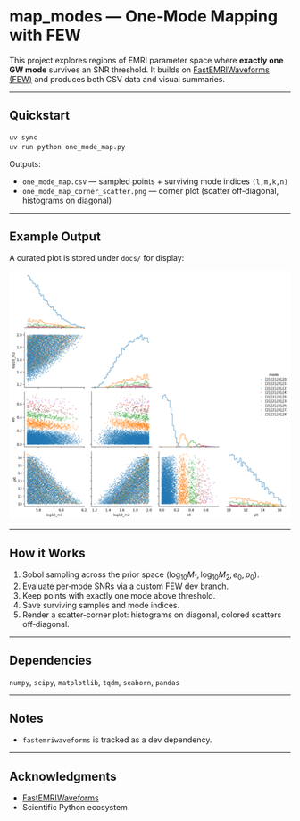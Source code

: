 # map_modes — One‑Mode Mapping with FEW

This project explores regions of EMRI parameter space where **exactly one GW mode** survives an SNR threshold. It builds on [FastEMRIWaveforms (FEW)](https://github.com/BlackHolePerturbationToolkit/FastEMRIWaveforms) and produces both CSV data and visual summaries.

---

## Quickstart

```bash
uv sync
uv run python one_mode_map.py
```

Outputs:
- `one_mode_map.csv` — sampled points + surviving mode indices `(l,m,k,n)`
- `one_mode_map_corner_scatter.png` — corner plot (scatter off‑diagonal, histograms on diagonal)

---

## Example Output

A curated plot is stored under `docs/` for display:

![Example scatter corner](docs/example_scatter_corner.png)

---

## How it Works

1. Sobol sampling across the prior space $(\log_{10}M_1, \log_{10}M_2, e_0, p_0)$.
2. Evaluate per‑mode SNRs via a custom FEW dev branch.
3. Keep points with exactly one mode above threshold.
4. Save surviving samples and mode indices.
5. Render a scatter‑corner plot: histograms on diagonal, colored scatters off‑diagonal.

---

## Dependencies

`numpy`, `scipy`, `matplotlib`, `tqdm`, `seaborn`, `pandas`

---

## Notes

- `fastemriwaveforms` is tracked as a dev dependency.

---

## Acknowledgments

- [FastEMRIWaveforms](https://github.com/BlackHolePerturbationToolkit/FastEMRIWaveforms)
- Scientific Python ecosystem
